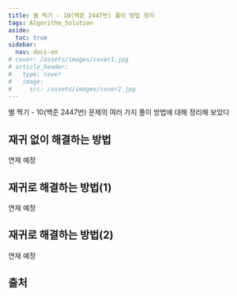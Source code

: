 ```yaml
---
title: 별 찍기 - 10(백준 2447번) 풀이 방법 정리
tags: Algorithm_Solution
aside:
  toc: true
sidebar:
  nav: docs-en
# cover: /assets/images/cover1.jpg
# article_header:
#   type: cover
#   image:
#     src: /assets/images/cover2.jpg
---
```


별 찍기 - 10(백준 2447번) 문제의 여러 가지 풀이 방법에 대해 정리해 보았다

<!-- more -->
<h2 id="h1">재귀 없이 해결하는 방법</h2>
연재 예정

<h2 id="h2">재귀로 해결하는 방법(1)</h2>
연재 예정

<h2 id="h3">재귀로 해결하는 방법(2)</h2>
연재 예정

<h2 id="h4">출처</h2>